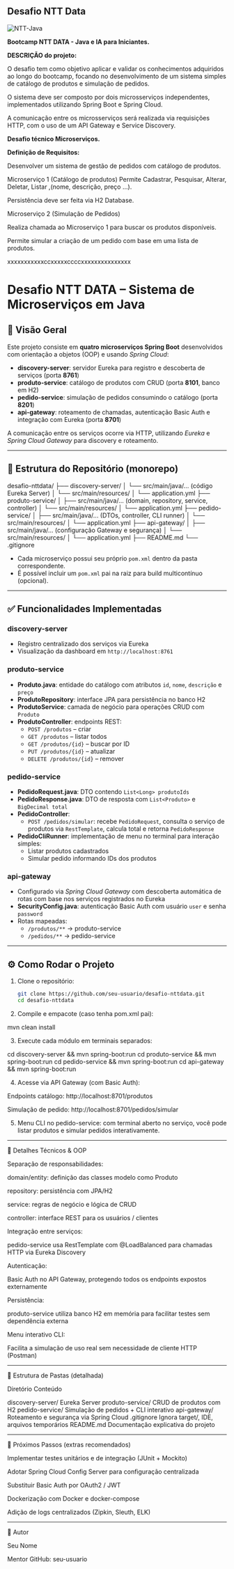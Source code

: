 ## Desafio NTT Data

![NTT-Java](https://github.com/user-attachments/assets/f76324e9-34c6-47db-91e5-1e68d739aa9c)

**Bootcamp NTT DATA - Java e IA para Iniciantes.**


**DESCRIÇÃO do projeto:**

O desafio tem como objetivo aplicar e validar os conhecimentos adquiridos ao longo do bootcamp, focando no desenvolvimento de um sistema simples de catálogo de produtos e simulação de pedidos. 

O sistema deve ser composto por dois microsserviços independentes, implementados utilizando Spring Boot e Spring Cloud. 

A comunicação entre os microsserviços será realizada via requisições HTTP, com o uso de um API Gateway e Service Discovery.


**Desafio técnico Microserviços.**

  **Definição de Requisitos:**

Desenvolver um sistema de gestão de pedidos com catálogo de produtos.

Microserviço 1 (Catálogo de produtos)
Permite Cadastrar, Pesquisar, Alterar, Deletar, Listar ,(nome, descrição, preço ...).

Persistência deve ser feita via H2 Database.

Microserviço 2 (Simulação de Pedidos)

Realiza chamada ao Microserviço 1 para buscar os produtos disponíveis.

Permite simular a criação de um pedido com base em uma lista de produtos.


xxxxxxxxxxxccxxxxxccccxxxxxxxxxxxxxxx





# Desafio NTT DATA – Sistema de Microserviços em Java

## 📌 Visão Geral

Este projeto consiste em **quatro microserviços Spring Boot** desenvolvidos com orientação a objetos (OOP) e usando *Spring Cloud*:

- **discovery-server**: servidor Eureka para registro e descoberta de serviços (porta **8761**)
- **produto-service**: catálogo de produtos com CRUD (porta **8101**, banco em H2)
- **pedido-service**: simulação de pedidos consumindo o catálogo (porta **8201**)
- **api-gateway**: roteamento de chamadas, autenticação Basic Auth e integração com Eureka (porta **8701**)

A comunicação entre os serviços ocorre via HTTP, utilizando *Eureka* e *Spring Cloud Gateway* para discovery e roteamento.

---

## 🧩 Estrutura do Repositório (monorepo)

desafio-nttdata/ ├── discovery-server/ │   └── src/main/java/...           (código Eureka Server) │   └── src/main/resources/ │       └── application.yml ├── produto-service/ │   ├── src/main/java/...           (domain, repository, service, controller) │   └── src/main/resources/ │       └── application.yml ├── pedido-service/ │   ├── src/main/java/...           (DTOs, controller, CLI runner) │   └── src/main/resources/ │       └── application.yml ├── api-gateway/ │   ├── src/main/java/...           (configuração Gateway e segurança) │   └── src/main/resources/ │       └── application.yml ├── README.md └── .gitignore

- Cada microserviço possui seu próprio `pom.xml` dentro da pasta correspondente.
- É possível incluir um `pom.xml` pai na raiz para build multicontínuo (opcional).

---

## ✅ Funcionalidades Implementadas

### discovery-server
- Registro centralizado dos serviços via Eureka
- Visualização da dashboard em `http://localhost:8761`

### produto-service
- **Produto.java**: entidade do catálogo com atributos `id`, `nome`, `descrição` e `preço`
- **ProdutoRepository**: interface JPA para persistência no banco H2
- **ProdutoService**: camada de negócio para operações CRUD com `Produto`
- **ProdutoController**: endpoints REST:
  - `POST /produtos` – criar
  - `GET /produtos` – listar todos
  - `GET /produtos/{id}` – buscar por ID
  - `PUT /produtos/{id}` – atualizar
  - `DELETE /produtos/{id}` – remover

### pedido-service
- **PedidoRequest.java**: DTO contendo `List<Long> produtoIds`
- **PedidoResponse.java**: DTO de resposta com `List<Produto>` e `BigDecimal total`
- **PedidoController**:
  - `POST /pedidos/simular`: recebe `PedidoRequest`, consulta o serviço de produtos via `RestTemplate`, calcula total e retorna `PedidoResponse`
- **PedidoCliRunner**: implementação de menu no terminal para interação simples:
  - Listar produtos cadastrados
  - Simular pedido informando IDs dos produtos

### api-gateway
- Configurado via *Spring Cloud Gateway* com descoberta automática de rotas com base nos serviços registrados no Eureka
- **SecurityConfig.java**: autenticação Basic Auth com usuário `user` e senha `password`
- Rotas mapeadas:
  - `/produtos/**` → produto-service
  - `/pedidos/**` → pedido-service

---

## ⚙️ Como Rodar o Projeto

1. Clone o repositório:
   ```bash
   git clone https://github.com/seu-usuario/desafio-nttdata.git
   cd desafio-nttdata

2. Compile e empacote (caso tenha pom.xml pai):

mvn clean install


3. Execute cada módulo em terminais separados:

cd discovery-server && mvn spring-boot:run
cd produto-service && mvn spring-boot:run
cd pedido-service && mvn spring-boot:run
cd api-gateway && mvn spring-boot:run


4. Acesse via API Gateway (com Basic Auth):

Endpoints catálogo: http://localhost:8701/produtos

Simulação de pedido: http://localhost:8701/pedidos/simular



5. Menu CLI no pedido-service: com terminal aberto no serviço, você pode listar produtos e simular pedidos interativamente.




---

📘 Detalhes Técnicos & OOP

Separação de responsabilidades:

domain/entity: definição das classes modelo como Produto

repository: persistência com JPA/H2

service: regras de negócio e lógica de CRUD

controller: interface REST para os usuários / clientes


Integração entre serviços:

pedido-service usa RestTemplate com @LoadBalanced para chamadas HTTP via Eureka Discovery


Autenticação:

Basic Auth no API Gateway, protegendo todos os endpoints expostos externamente


Persistência:

produto-service utiliza banco H2 em memória para facilitar testes sem dependência externa


Menu interativo CLI:

Facilita a simulação de uso real sem necessidade de cliente HTTP (Postman)




---

📂 Estrutura de Pastas (detalhada)

Diretório	Conteúdo

discovery-server/	Eureka Server
produto-service/	CRUD de produtos com H2
pedido-service/	Simulação de pedidos + CLI interativo
api-gateway/	Roteamento e segurança via Spring Cloud
.gitignore	Ignora target/, IDE, arquivos temporários
README.md	Documentação explicativa do projeto



---

🚀 Próximos Passos (extras recomendados)

Implementar testes unitários e de integração (JUnit + Mockito)

Adotar Spring Cloud Config Server para configuração centralizada

Substituir Basic Auth por OAuth2 / JWT

Dockerização com Docker e docker-compose

Adição de logs centralizados (Zipkin, Sleuth, ELK)



---

🙋 Autor

Seu Nome

Mentor GitHub: seu-usuario











